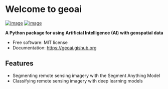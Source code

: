 # Welcome to geoai

[![image](https://img.shields.io/pypi/v/geoai-py.svg)](https://pypi.python.org/pypi/geoai-py)
[![image](https://img.shields.io/conda/vn/conda-forge/geoai.svg)](https://anaconda.org/conda-forge/geoai)

**A Python package for using Artificial Intelligence (AI) with geospatial data**

-   Free software: MIT license
-   Documentation: <https://geoai.gishub.org>

## Features

-   Segmenting remote sensing imagery with the Segment Anything Model
-   Classifying remote sensing imagery with deep learning models
